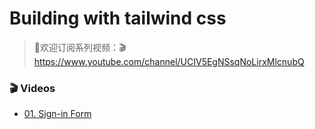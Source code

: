 # Building with tailwind css

> 🤟欢迎订阅系列视频：🎬 https://www.youtube.com/channel/UCIV5EgNSsqNoLirxMlcnubQ

### 🎬 Videos 

- [01. Sign-in Form](https://youtu.be/9ehzH3uFB6g)
